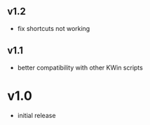 ## v1.2

- fix shortcuts not working

## v1.1

- better compatibility with other KWin scripts

# v1.0

- initial release